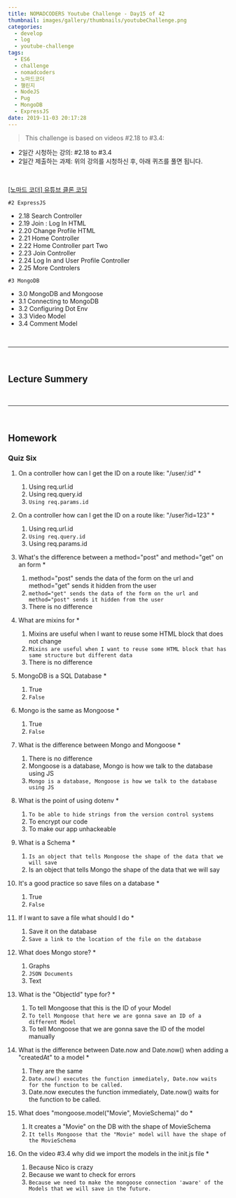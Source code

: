 ```yaml
---
title: NOMADCODERS Youtube Challenge - Day15 of 42
thumbnail: images/gallery/thumbnails/youtubeChallenge.png
categories:
  - develop
  - log
  - youtube-challenge
tags:
  - ES6
  - challenge
  - nomadcoders
  - 노마드코더
  - 챌린지
  - NodeJS
  - Pug
  - MongoDB
  - ExpressJS
date: 2019-11-03 20:17:28
---
```



> This challenge is based on videos #2.18 to #3.4:

- 2일간 시청하는 강의: #2.18 to #3.4
- 2일간 제출하는 과제: 위의 강의를 시청하신 후, 아래 퀴즈를 풀면 됩니다.  

<br/>

[[노마드 코더] 유튜브 클론 코딩](https://academy.nomadcoders.co/courses/enrolled/435438)

`#2 ExpressJS`
- 2.18 Search Controller 
- 2.19 Join : Log In HTML 
- 2.20 Change Profile HTML 
- 2.21 Home Controller 
- 2.22 Home Controller part Two 
- 2.23 Join Controller 
- 2.24 Log In and User Profile Controller 
- 2.25 More Controlers 

`#3 MongoDB`
- 3.0 MongoDB and Mongoose 
- 3.1 Connecting to MongoDB 
- 3.2 Configuring Dot Env 
- 3.3 Video Model 
- 3.4 Comment Model 
 

<br/>
<!-- more -->

---

<br/>

## Lecture Summery

<br/>

---

<br/>

## Homework 

### Quiz Six

1. On a controller how can I get the ID on a route like: "/user/:id" *
    1) Using req.url.id
    2) Using req.query.id
    3) `Using req.params.id`

2. On a controller how can I get the ID on a route like: "/user?id=123" *
    1) Using req.url.id
    2) `Using req.query.id`
    3) Using req.params.id

3. What's the difference between a method="post" and method="get" on an form *
    1) method="post" sends the data of the form on the url and method="get" sends it hidden from the user
    2) `method="get" sends the data of the form on the url and method="post" sends it hidden from the user`
    3) There is no difference

4. What are mixins for *
    1) Mixins are useful when I want to reuse some HTML block that does not change
    2) `Mixins are useful when I want to reuse some HTML block that has same structure but different data`
    3) There is no difference

5. MongoDB is a SQL Database *
    1) True
    2) `False`

6. Mongo is the same as Mongoose *
    1) True
    2) `False`

7. What is the difference between Mongo and Mongoose *
    1) There is no difference
    2) Mongoose is a database, Mongo is how we talk to the database using JS
    3) `Mongo is a database, Mongoose is how we talk to the database using JS`

8. What is the point of using dotenv *
    1) `To be able to hide strings from the version control systems`
    2) To encrypt our code
    3) To make our app unhackeable

9. What is a Schema *
    1) `Is an object that tells Mongoose the shape of the data that we will save`
    2) Is an object that tells Mongo the shape of the data that we will say

10. It's a good practice so save files on a database *
    1) True
    2) `False`

11. If I want to save a file what should I do *
    1) Save it on the database
    2) `Save a link to the location of the file on the database`

12. What does Mongo store? *
    1) Graphs
    2) `JSON Documents`
    3) Text

13. What is the "ObjectId" type for? *
    1) To tell Mongoose that this is the ID of your Model
    2) `To tell Mongoose that here we are gonna save an ID of a different Model`
    3) To tell Mongoose that we are gonna save the ID of the model manually

14. What is the difference between Date.now and Date.now() when adding a "createdAt" to a model *
    1) They are the same
    2) `Date.now() executes the function immediately, Date.now waits for the function to be called.`
    3) Date.now executes the function immediately, Date.now() waits for the function to be called.

15. What does "mongoose.model("Movie", MovieSchema)" do *
    1) It creates a "Movie" on the DB with the shape of MovieSchema
    2) `It tells Mongoose that the "Movie" model will have the shape of the MovieSchema`

16. On the video #3.4 why did we import the models in the init.js file *
    1) Because Nico is crazy
    2) Because we want to check for errors
    3) `Because we need to make the mongoose connection 'aware' of the Models that we will save in the future.`
